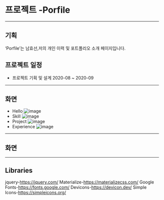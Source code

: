 # 프로젝트 -Porfile
-----------------------------------------------------
## 기획
‘Porfile’는 남효선,저의 개인 이력 및 포트폴리오 소개 페이지입니다.

## 프로젝트 일정
+ 프로젝트 기획 및 설계 2020-08 ~ 2020-09
-----------------------------------------------------
## 화면
+ Hello
![image](https://user-images.githubusercontent.com/36659647/93420200-7576a680-f8e9-11ea-95af-5104f8964c91.png)
+ Skill 
![image](https://user-images.githubusercontent.com/36659647/93420247-86bfb300-f8e9-11ea-8e35-fb961e37ab2d.png)
+ Project
![image](https://user-images.githubusercontent.com/36659647/93420262-9212de80-f8e9-11ea-9fcb-025a84b5f04b.png)
+ Experience
![image](https://user-images.githubusercontent.com/36659647/93420284-9b03b000-f8e9-11ea-9252-21a018742208.png)
------------------------------------------------------
## 화면
------------------------------------------------------
## Libraries
jquery-https://jquery.com/
Materialize-https://materializecss.com/
Google Fonts-https://fonts.google.com/
Devicons-https://devicon.dev/
Simple Icons-https://simpleicons.org/
